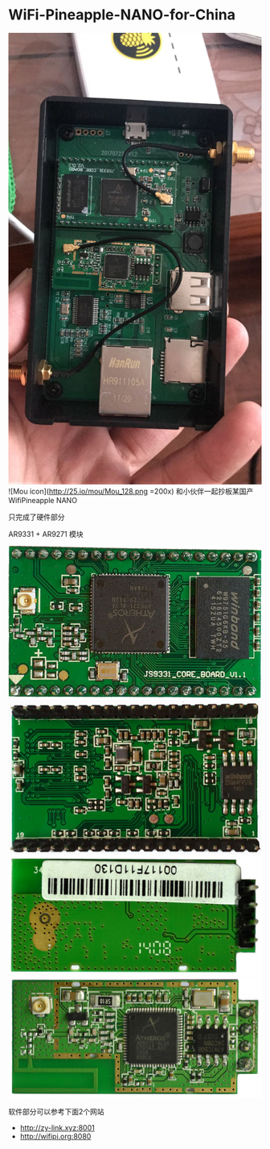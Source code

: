 # WiFi-Pineapple-NANO-for-China
![WiFi-Pineapple-NANO-for-China](/img/20171013100914.jpg)
![Mou icon](http://25.io/mou/Mou_128.png =200x)
和小伙伴一起抄板某国产WifiPineapple NANO

只完成了硬件部分

AR9331 + AR9271 模块

![AR9331-1](/img/AR9331-1.jpg)
![AR9331-2](/img/AR9331-2.jpg)
![AR9271-1](/img/AR9271-1.jpg)
![AR9271-2](/img/AR9271-2.jpg)

软件部分可以参考下面2个网站
 - http://zy-link.xyz:8001
 - http://wifipi.org:8080
